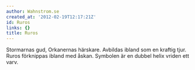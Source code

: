 ```yaml
---
author: Wahnstrom.se
created_at: '2012-02-19T12:17:21Z'
id: Ruros
links: {}
title: Ruros
---
```


Stormarnas gud, Orkanernas härskare. Avbildas ibland som en kraftig tjur. Ruros förknippas ibland
med åskan. Symbolen är en dubbel helix vriden ett varv.